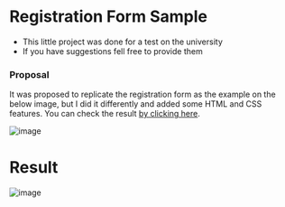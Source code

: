 # Registration Form Sample

- This little project was done for a test on the university
- If you have suggestions fell free to provide them

### Proposal

It was proposed to replicate the registration form as the example on the below image, but I did it differently and added some HTML and CSS features. You can check the result [by clicking here](https://limas-lab.github.io/registration-form/).

![image](https://user-images.githubusercontent.com/70290145/110566957-833a1580-812f-11eb-9f31-fbf933836751.png)

# Result

![image](https://user-images.githubusercontent.com/70290145/110567149-d01dec00-812f-11eb-9c41-bb2d755ec83f.png)
